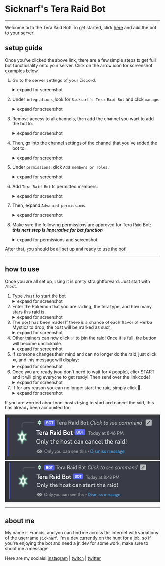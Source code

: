 # Sicknarf's Tera Raid Bot

___

Welcome to to the Tera Raid Bot! To get started, click [here](https://discord.com/api/oauth2/authorize?client_id=1064068854071963698&permissions=2198888513521&scope=bot%20applications.commands) and add the bot to your server!

## setup guide

Once you've clicked the above link, there are a few simple steps to get full bot functionality onto your server. Click on the arrow icon for screenshot examples below.

1. Go to the server settings of your Discord.
    <details>
    <summary>expand for screenshot</summary>
    <br>
    ![serversettings](assets/screenshots/setup_1.png)
    </details>
2. Under `integrations`, look for `Sicknarf's Tera Raid Bot` and click `manage`.
    <details>
    <summary>expand for screenshot</summary>
    <br>
    ![manageintegrations](assets/screenshots/setup_2.png)
    </details>
3. Remove access to all channels, then add the channel you want to add the bot to.
    <details>
    <summary>expand for screenshot</summary>
    <br>
    ![channelaccess](assets/screenshots/setup_3.png)
    </details>
4. Then, go into the channel settings of the channel that you've added the bot to.
    <details>
    <summary>expand for screenshot</summary>
    <br>
    ![channelsettings](assets/screenshots/setup_4.png)
    </details>
5. Under `permissions`, click `Add members or roles`.
    <details>
    <summary>expand for screenshot</summary>
    <br>
    ![permissions](assets/screenshots/setup_5.png)
    </details>
6. Add `Tera Raid Bot` to permitted members.
    <details>
    <summary>expand for screenshot</summary>
    <br>
    ![permitbot](assets/screenshots/setup_6.png)
    </details>
7. Then, expand `Advanced permissions`.
    <details>
    <summary>expand for screenshot</summary>
    <br>
    ![advancedpermissions](assets/screenshots/setup_7.png)
    </details>
8. Make sure the following permissions are approved for Tera Raid Bot: ***this next step is imperative for bot function***
    <details>
    <summary>expand for permissions and screenshot</summary>
    <br>

    - View Channel ***necessary to function***
    - Send Messages ***necessary to function***
    - Embed Links ***necessary to function***
    - Manage Messages ***necessary to function***
    - Use Application Commands ***necessary to function***
    - Read Message History ***necessary to function***
    - Send Messages in Threads (for future functionality)
    - Create Public Threads (for future functionality)
    - Create Private Threads (for future functionality)
    - Attach Files (for future functionality)
    - Add Reactions (for future functionality)
    - Use External Emoji (for future functionality)
    - Use External Stickers (for future functionality)
    - Mention `@everyone`, `@here`, and All Roles (for future functionality)
    - Manage Threads (for future functionality)

    ![channelpermissions](assets/screenshots/setup_8.png)
    </details>

After that, you should be all set up and ready to use the bot!

___

## how to use

Once you are all set up, using it is pretty straightforward. Just start with `/host`.

1. Type `/host` to start the bot
    <details>
    <summary>expand for screenshot</summary>
    <br>
    ![hostcommand](assets/screenshots/howto_1.png)
    </details>
2. Enter the Pokémon that you are raiding, the tera type, and how many stars this raid is.
    <details>
    <summary>expand for screenshot</summary>
    <br>
    ![](assets/screenshots/howto_2.png)
    </details>
3. The post has been made! If there is a chance of each flavor of Herba Mystica to drop, the post will be marked as such.
    <details>
    <summary>expand for screenshot</summary>
    <br>
    ![](assets/screenshots/howto_3.png) ![](assets/screenshots/howto_4.png)
    </details>
4. Other trainers can now click ✅ to join the raid! Once it is full, the button will become unclickable.
    <details>
    <summary>expand for screenshot</summary>
    <br>
    ![](assets/screenshots/howto_5.png)
    </details>
5. If someone changes their mind and can no longer do the raid, just click ⬅️, and this message will display:
    <details>
    <summary>expand for screenshot</summary>
    <br>
    ![](assets/screenshots/howto_6.png)
    </details>
6. Once you are ready (you don't need to wait for 4 people), click START and it will ping everyone to get ready! Then send over the link code!
    <details>
    <summary>expand for screenshot</summary>
    <br>
    ![](assets/screenshots/howto_7.png)
    </details>
7. If for any reason you can no longer start the raid, simply click 🛑.
    <details>
    <summary>expand for screenshot</summary>
    <br>
    ![](assets/screenshots/howto_8.png)
    </details>

If you are worried about non-hosts trying to start and cancel the raid, this has already been accounted for:

![nonhoststart](assets/screenshots/user_management_1.png) ![nonhostcancel](assets/screenshots/user_management_2.png)

___

## about me

My name is Francis, and you can find me across the internet with variations of the username `sicknarf`. I'm a dev currently on the hunt for a job, so if you're enjoying the bot and need a jr. dev for some work, make sure to shoot me a message!

Here are my socials! [instagram](http://instagram.com/sicknarf/) | [twitch](http://twitch.tv/sicknarf) | [twitter](http://twitter.com/sick_narf)